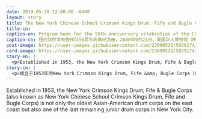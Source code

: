 ```yaml
---
date: 2019-05-30 12:00:00 -0400
layout: story
title: The New York Chinese School Crimson Kings Drum, Fife and Bugle Corps
title-cn:
caption-en: Program book for the 50th anniversary celebration of the Chinatown Crimson Kings, September 23, 2000, Museum of Chinese in<br>America (MOCA) Collection
caption-cn: 纽约华侨学校鼓乐队50周年庆典纪念册，2000年9月23日，美国华人博物馆（MOCA）馆藏
post-image: https://user-images.githubusercontent.com/23090526/58391742-178fc280-8005-11e9-9bbe-cea0829ad0fc.jpg
card-image: https://user-images.githubusercontent.com/23090526/58391743-18285900-8005-11e9-9976-1ff8230d7500.jpg
story-en: |
  <p>Established in 1953, the New York Crimson Kings Drum, Fife & Bugle Corps (also known as New York Chinese School Crimson Kings Drum, Fife and Bugle Corps) is not only the oldest Asian-American drum corps on the east coast but also one of the last remaining junior drum corps in New York City. Dedicated to youth development through music and performing arts education, the Chinatown-based Corps engages youths ages 10-22 in music activities such as Sunday instrument lessons, ensemble rehearsals, as well as shows, ceremonies and parades every year throughout the tri-state area. This image features the cover of the Crimson Kings\' program book of their 50th anniversary celebration held September 23, 2000。</p>
story-cn: |
  <p>成立于1953年的New York Crimson Kings Drum, Fife &amp; Bugle Corps（也被称为纽约华侨学校鼓乐队）不仅是东海岸最老的亚裔美国人鼓乐队，而且还是最后一批活跃在纽约市的青少年鼓乐队之一。坐落于纽约唐人街，这个鼓乐队致力于通过音乐和表演艺术教育促进青少年发展，每年在三州地区范围内组织10到22岁的青少年参加音乐活动，例如周日的乐器课、合奏排练，以及演出、典礼和游行等。上图是2000年9月23日，纽约华侨学校鼓乐队50周年庆典的纪念册。</p>
---
```

Established in 1953, the New York Crimson Kings Drum, Fife & Bugle Corps (also known as New York Chinese School Crimson Kings Drum, Fife and Bugle Corps) is not only the oldest Asian-American drum corps on the east coast but also one of the last remaining junior drum corps in New York City.
